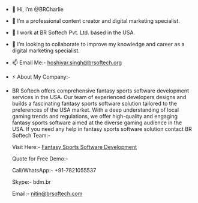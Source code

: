 - 👋 Hi, I’m @BRCharlie
- 👀 I’m a professional content creator and digital marketing specialist.
- 🌱 I work at BR Softech Pvt. Ltd. based in the USA.
- 💞️ I’m looking to collaborate to improve my knowledge and career as a digital marketing specialist.
- 📫 Email Me:- hoshiyar.singh@brsoftech.org
- ⚡ About My Company:-
- BR Softech offers comprehensive fantasy sports software development services in the USA.
  Our team of experienced developers designs and builds a fascinating fantasy sports software solution tailored to the preferences of the USA market.
  With a deep understanding of local gaming trends and regulations,
  we offer high-quality and engaging fantasy sports software aimed at the diverse gaming audience in the USA.
  If you need any help in fantasy sports software solution contact BR Softech Team:-
  
  Visit Here:- [Fantasy Sports Software Development](https://www.brsoftech.com/fantasy-sports-software-development.html)
  
  Quote for Free Demo:-
  
  Call/WhatsApp:- +91-7821055537
  
  Skype:- bdm.br
  
  Email:- nitin@brsoftech.com

<!---
BRCharlie/BRCharlie is a ✨ special ✨ repository because its `README.md` (this file) appears on your GitHub profile.
You can click the Preview link to take a look at your changes.
--->
